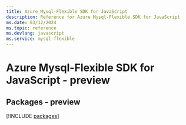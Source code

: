 ```yaml
---
title: Azure Mysql-Flexible SDK for JavaScript
description: Reference for Azure Mysql-Flexible SDK for JavaScript
ms.date: 03/12/2024
ms.topic: reference
ms.devlang: javascript
ms.service: mysql-flexible
---
```

# Azure Mysql-Flexible SDK for JavaScript - preview
## Packages - preview
[!INCLUDE [packages](mysql-flexible-index.md)]